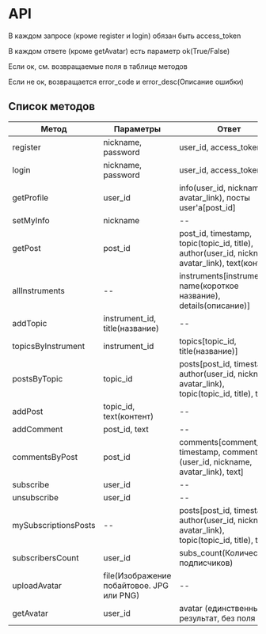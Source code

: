 # API

В каждом запросе (кроме register и login) обязан быть access_token

В каждом ответе (кроме getAvatar) есть параметр ok(True/False)

Если ок, см. возвращаемые поля в таблице методов

Если не ок, возвращается error_code и error_desc(Описание ошибки) 

## Список методов
| Метод | Параметры | Ответ |
| --- | --- | --- |
| register | nickname, password | user_id, access_token |
| login | nickname, password | user_id, access_token |
| getProfile | user_id | info(user_id, nickname, avatar_link), посты user'а[post_id] |
| setMyInfo | nickname | -- |
| getPost | post_id | post_id, timestamp, topic(topic_id, title), author(user_id, nickname, avatar_link), text(контент) |
| allInstruments | -- | instruments[instrument_id, name(короткое название), details(описание)] |
| addTopic | instrument_id, title(название) | -- |
| topicsByInstrument | instrument_id | topics[topic_id, title(название)] |
| postsByTopic | topic_id | posts[post_id, timestamp, author(user_id, nickname, avatar_link), topic(topic_id, title), text] |
| addPost | topic_id, text(контент) | -- |
| addComment | post_id, text | -- |
| commentsByPost | post_id | comments[comment_id, timestamp, commenter (user_id, nickname, avatar_link), text] |
| subscribe | user_id | -- |
| unsubscribe | user_id | -- |
| mySubscriptionsPosts| -- | posts[post_id, timestamp, author(user_id, nickname, avatar_link), topic(topic_id, title), text] |
| subscribersCount | user_id | subs_count(Количество подписчиков) |
| uploadAvatar | file(Изображение побайтовое. JPG или PNG) | -- |
| getAvatar | user_id | avatar (единственный результат, без поля 'ok'!) |